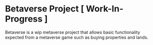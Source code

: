 # Betaverse Project [ Work-In-Progress ]

Betaverse is a wip metaverse project that allows basic functionality expected from a metaverse game such as buying properties and lands. 
